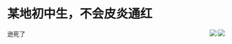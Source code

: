 
# 某地初中生，不会皮炎通红
逊死了
<img align="right" src="https://github-readme-stats.vercel.app/api?username=Pinghigh&show_icons=true&theme=github_dark&locale=cn" />
<img align="right" src="https://github-readme-stats.vercel.app/api/top-langs/?username=pinghigh&theme=github_dark&exclude_repo=Tibrella,pinghigh.github.io" />

